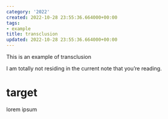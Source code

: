```yaml
---
category: '2022'
created: 2022-10-28 23:55:36.664000+00:00
tags:
- example
title: transclusion
updated: 2022-10-28 23:55:36.664000+00:00
---
```

   
This is an example of transclusion   
   
I am totally not residing in the current note that you’re reading.   
   
# target   
   
lorem ipsum